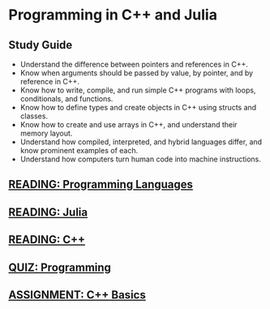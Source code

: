 ---
---

# Programming in C++ and Julia

## Study Guide

- Understand the difference between pointers and references in C++.
- Know when arguments should be passed by value, by pointer, and by reference in C++.
- Know how to write, compile, and run simple C++ programs with loops, conditionals, and functions.
- Know how to define types and create objects in C++ using structs and classes.
- Know how to create and use arrays in C++, and understand their memory layout.
- Understand how compiled, interpreted, and hybrid languages differ, and know prominent examples of each.
- Understand how computers turn human code into machine instructions.

## [READING: Programming Languages](/readings/programming-languages.md)

## [READING: Julia](/readings/julia.md)

## [READING: C++](/readings/cpp.md)

## [QUIZ: Programming](/quizzes/programming-languages.md)

## [ASSIGNMENT: C++ Basics](/assignments/1.md)